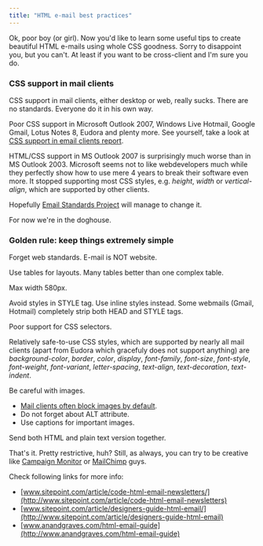 ```yaml
---
title: "HTML e-mail best practices"
---
```


Ok, poor boy (or girl). Now you'd like to learn some useful tips to create beautiful HTML e-mails using whole CSS goodness. Sorry to disappoint you, but you can't. At least if you want to be cross-client and I'm sure you do.

### CSS support in mail clients

CSS support in mail clients, either desktop or web, really sucks. There are no standards. Everyone do it in his own way.

Poor CSS support in Microsoft Outlook 2007, Windows Live Hotmail, Google Gmail, Lotus Notes 8, Eudora and plenty more. See yourself, take a look at [CSS support in email clients report](http://www.campaignmonitor.com/css/).

HTML/CSS support in MS Outlook 2007 is surprisingly much worse than in MS Outlook 2003. Microsoft seems not to like webdevelopers much while they perfectly show how to use mere 4 years to break their software even more. It stopped supporting most CSS styles, e.g. *height*, *width* or *vertical-align*, which are supported by other clients.

Hopefully [Email Standards Project](http://www.email-standards.org) will manage to change it.

For now we're in the doghouse.

### Golden rule: keep things extremely simple

Forget web standards. E-mail is NOT website.

Use tables for layouts. Many tables better than one complex table.

Max width 580px.

Avoid styles in STYLE tag. Use inline styles instead. Some webmails (Gmail, Hotmail) completely strip both HEAD and STYLE tags.

Poor support for CSS selectors.

Relatively safe-to-use CSS styles, which are supported by nearly all mail clients (apart from Eudora which gracefuly does not support anything) are *background-color*, *border*, *color*, *display*, *font-family*, *font-size*, *font-style*, *font-weight*, *font-variant*, *letter-spacing*, *text-align*, *text-decoration*, *text-indent*. 

Be careful with images. 

* [Mail clients often block images by default](http://www.campaignmonitor.com/blog/archives/2007/02/current_conditions_and_best_pr_1.html).
* Do not forget about ALT attribute.
* Use captions for important images.

Send both HTML and plain text version together.

That's it. Pretty restrictive, huh? Still, as always, you can try to be creative like [Campaign Monitor](http://www.campaignmonitor.com/templates/) or [MailChimp](http://www.mailchimp.com/resources/html_email_templates/) guys.

Check following links for more info:

* [www.sitepoint.com/article/code-html-email-newsletters/](http://www.sitepoint.com/article/code-html-email-newsletters)
* [www.sitepoint.com/article/designers-guide-html-email/](http://www.sitepoint.com/article/designers-guide-html-email)
* [www.anandgraves.com/html-email-guide](http://www.anandgraves.com/html-email-guide)

